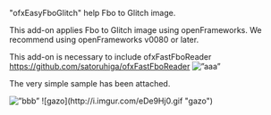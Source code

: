"ofxEasyFboGlitch" help Fbo to Glitch image.

This add-on applies Fbo to Glitch image using openFrameworks.
We recommend using openFrameworks v0080 or later.

This add-on is necessary to include ofxFastFboReader
<https://github.com/satoruhiga/ofxFastFboReader>
<img alt=”aaa” src=”sc.png” />


The very simple sample has been attached.

<img alt=”bbb” src=”b.gif” />
![gazo](http://i.imgur.com/eDe9Hj0.gif "gazo")